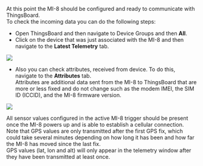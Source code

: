 
At this point the MI-8 should be configured and ready to communicate with ThingsBoard.  
To check the incoming data you can do the following steps:  

- Open ThingsBoard and then navigate to Device Groups and then <b>All</b>.  
- Click on the device that was just associated with the MI-8 and then navigate to the <b>Latest Telemetry</b> tab.  

![](https://img.thingsboard.io/devices-library/ready-to-go-devices/mixed-input-8-channel-analog-cellular-logger/open-device-timeseries.png)

- Also you can check attributes, received from device. 
    To do this, navigate to the **Attributes** tab.  
    Attributes are additional data sent from the MI-8 to ThingsBoard that are more or less fixed and do not change such as the modem IMEI, the SIM ID (ICCID), and the MI-8 firmware version. 

![](https://img.thingsboard.io/devices-library/ready-to-go-devices/mixed-input-8-channel-analog-cellular-logger/check-attributes.png)

All sensor values configured in the active MI-8 trigger should be present once the MI-8 powers up and is able to establish a cellular connection.  
Note that GPS values are only transmitted after the first GPS fix, which could take several minutes depending on how long it has been and how far the MI-8 has moved since the last fix.  
GPS values (lat, lon and alt) will only appear in the telemetry window after they have been transmitted at least once.  
  

